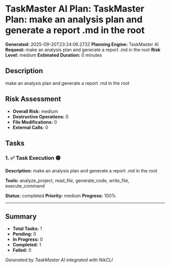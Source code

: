 # TaskMaster AI Plan: TaskMaster Plan: make an analysis plan and generate a report .md in the root

**Generated:** 2025-09-20T23:24:06.273Z
**Planning Engine:** TaskMaster AI
**Request:** make an analysis plan and generate a report .md in the root
**Risk Level:** medium
**Estimated Duration:** 0 minutes

## Description

make an analysis plan and generate a report .md in the root

## Risk Assessment

- **Overall Risk:** medium
- **Destructive Operations:** 0
- **File Modifications:** 0
- **External Calls:** 0

## Tasks

### 1. ✅ Task Execution 🟡

**Description:** make an analysis plan and generate a report .md in the root

**Tools:** analyze_project, read_file, generate_code, write_file, execute_command

**Status:** completed
**Priority:** medium
**Progress:** 100%

---

## Summary

- **Total Tasks:** 1
- **Pending:** 0
- **In Progress:** 0
- **Completed:** 1
- **Failed:** 0

*Generated by TaskMaster AI integrated with NikCLI*
